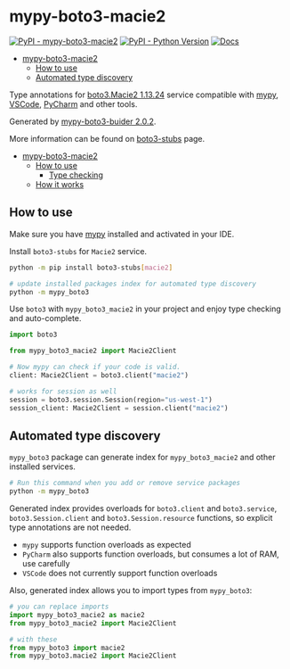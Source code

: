 # mypy-boto3-macie2

[![PyPI - mypy-boto3-macie2](https://img.shields.io/pypi/v/mypy-boto3-macie2.svg?color=blue)](https://pypi.org/project/mypy-boto3-macie2)
[![PyPI - Python Version](https://img.shields.io/pypi/pyversions/mypy-boto3-macie2.svg?color=blue)](https://pypi.org/project/mypy-boto3-macie2)
[![Docs](https://img.shields.io/readthedocs/mypy-boto3-builder.svg?color=blue)](https://mypy-boto3-builder.readthedocs.io/)

- [mypy-boto3-macie2](#mypy-boto3-macie2)
  - [How to use](#how-to-use)
  - [Automated type discovery](#automated-type-discovery)


Type annotations for
[boto3.Macie2 1.13.24](https://boto3.amazonaws.com/v1/documentation/api/1.13.24/reference/services/macie2.html#Macie2) service
compatible with [mypy](https://github.com/python/mypy), [VSCode](https://code.visualstudio.com/),
[PyCharm](https://www.jetbrains.com/pycharm/) and other tools.

Generated by [mypy-boto3-buider 2.0.2](https://github.com/vemel/mypy_boto3_builder).

More information can be found on [boto3-stubs](https://pypi.org/project/boto3-stubs/) page.

- [mypy-boto3-macie2](#mypy-boto3-macie2)
  - [How to use](#how-to-use)
    - [Type checking](#type-checking)
  - [How it works](#how-it-works)

## How to use

Make sure you have [mypy](https://github.com/python/mypy) installed and activated in your IDE.

Install `boto3-stubs` for `Macie2` service.

```bash
python -m pip install boto3-stubs[macie2]

# update installed packages index for automated type discovery
python -m mypy_boto3
```

Use `boto3` with `mypy_boto3_macie2` in your project and enjoy type checking and auto-complete.

```python
import boto3

from mypy_boto3_macie2 import Macie2Client

# Now mypy can check if your code is valid.
client: Macie2Client = boto3.client("macie2")

# works for session as well
session = boto3.session.Session(region="us-west-1")
session_client: Macie2Client = session.client("macie2")

```

## Automated type discovery

`mypy_boto3` package can generate index for `mypy_boto3_macie2` and other installed services.

```bash
# Run this command when you add or remove service packages
python -m mypy_boto3
```

Generated index provides overloads for `boto3.client` and `boto3.service`,
`boto3.Session.client` and `boto3.Session.resource` functions,
so explicit type annotations are not needed.

- `mypy` supports function overloads as expected
- `PyCharm` also supports function overloads, but consumes a lot of RAM, use carefully
- `VSCode` does not currently support function overloads

Also, generated index allows you to import types from `mypy_boto3`:

```python
# you can replace imports
import mypy_boto3_macie2 as macie2
from mypy_boto3_macie2 import Macie2Client

# with these
from mypy_boto3 import macie2
from mypy_boto3.macie2 import Macie2Client
```